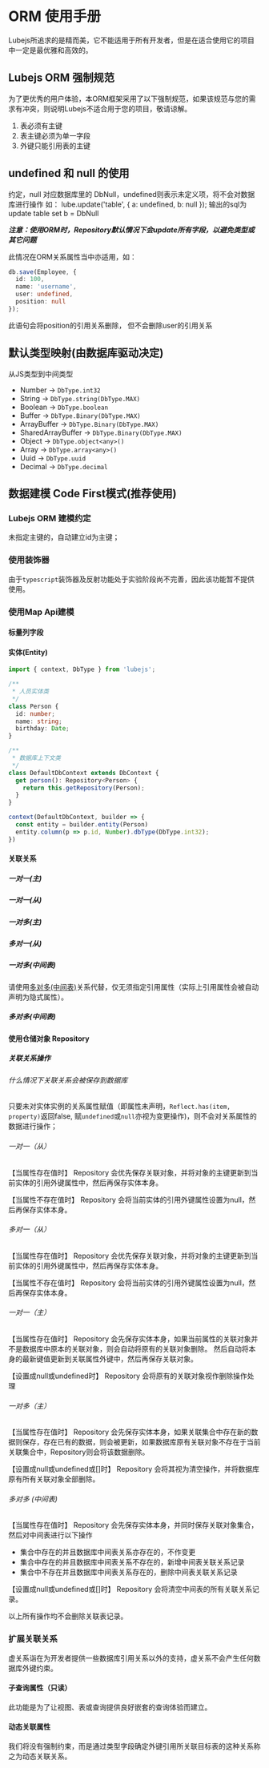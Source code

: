 # ORM 使用手册

Lubejs所追求的是精而美，它不能适用于所有开发者，但是在适合使用它的项目中一定是最优雅和高效的。

## Lubejs ORM 强制规范

为了更优秀的用户体验，本ORM框架采用了以下强制规范，如果该规范与您的需求有冲突，则说明Lubejs不适合用于您的项目，敬请谅解。

1. 表必须有主键
2. 表主键必须为单一字段
3. 外键只能引用表的主键

## undefined 和 null 的使用

约定，null 对应数据库里的 DbNull，undefined则表示未定义项，将不会对数据库进行操作
如：  lube.update('table', { a: undefined, b: null });
输出的sql为 update table set b = DbNull

***注意：使用ORM时，Repository默认情况下会update所有字段，以避免类型或其它问题***

此情况在ORM关系属性当中亦适用，如：

```ts
db.save(Employee, {
  id: 100,
  name: 'username',
  user: undefined,
  position: null
});
```

此语句会将position的引用关系删除，
但不会删除user的引用关系

## 默认类型映射(由数据库驱动决定)

从JS类型到中间类型

- Number -> `DbType.int32`
- String -> `DbType.string(DbType.MAX)`
- Boolean -> `DbType.boolean`
- Buffer -> `DbType.Binary(DbType.MAX)`
- ArrayBuffer -> `DbType.Binary(DbType.MAX)`
- SharedArrayBuffer -> `DbType.Binary(DbType.MAX)`
- Object -> `DbType.object<any>()`
- Array -> `DbType.array<any>()`
- Uuid -> `DbType.uuid`
- Decimal -> `DbType.decimal`

## 数据建模 Code First模式(推荐使用)

### Lubejs ORM 建模约定

未指定主键的，自动建立id为主键；

### 使用装饰器

由于`typescript`装饰器及反射功能处于实验阶段尚不完善，因此该功能暂不提供使用。

### 使用Map Api建模

#### 标量列字段

#### 实体(Entity)

```ts
import { context, DbType } from 'lubejs';

/**
 * 人员实体类
 */
class Person {
  id: number;
  name: string;
  birthday: Date;
}

/**
 * 数据库上下文类
 */
class DefaultDbContext extends DbContext {
  get person(): Repository<Person> {
    return this.getRepository(Person);
  }
}

context(DefaultDbContext, builder => {
  const entity = builder.entity(Person)
  entity.column(p => p.id, Number).dbType(DbType.int32);
})

```

#### 关联关系

##### 一对一(主)

##### 一对一(从)

##### 一对多(主)

##### 多对一(从)

##### 一对多(中间表)

请使用[多对多(中间表)](多对多(中间表))关系代替，仅无须指定引用属性（实际上引用属性会被自动声明为隐式属性）。

##### 多对多(中间表)

#### 使用仓储对象 Repository

##### 关联关系操作

###### 什么情况下关联关系会被保存到数据库

只要未对实体实例的关系属性赋值（即属性未声明，`Reflect.has(item, property)`返回false, 赋`undefined`或`null`亦视为变更操作)，则不会对关系属性的数据进行操作；

###### 一对一（从）

【当属性存在值时】
Repository 会优先保存关联对象，并将对象的主键更新到当前实体的引用外键属性中，然后再保存实体本身。

【当属性不存在值时】
Repository 会将当前实体的引用外键属性设置为null，然后再保存实体本身。

###### 多对一（从）

【当属性存在值时】
Repository 会优先保存关联对象，并将对象的主键更新到当前实体的引用外键属性中，然后再保存实体本身。

【当属性不存在值时】
Repository 会将当前实体的引用外键属性设置为null，然后再保存实体本身。

###### 一对一（主）

【当属性存在值时】
Repository 会先保存实体本身，如果当前属性的关联对象并不是数据库中原本的关联对象，则会自动将原有的关联对象删除。
然后自动将本身的最新键值更新到关联属性外键中，然后再保存关联对象。

【设置成null或undefined时】
Repository 会将原有的关联对象视作删除操作处理

###### 一对多（主）

【当属性存在值时】
Repository 会先保存实体本身，如果关联集合中存在新的数据则保存，存在已有的数据，则会被更新，如果数据库原有关联对象不存在于当前关联集合中，Repository则会将该数据删除。

【设置成null或undefined或[]时】
Repository 会将其视为清空操作，并将数据库原有所有关联对象全部删除。

###### 多对多 (中间表)

【当属性存在值时】
Repository 会先保存实体本身，并同时保存关联对象集合，然后对中间表进行以下操作

- 集合中存在的并且数据库中间表关系亦存在的，不作变更
- 集合中存在的并且数据库中间表关系不存在的，新增中间表关联关系记录
- 集合中不存在并且数据库中间表关系存在的，删除中间表关联关系记录

【设置成null或undefined或[]时】
Repository 会将清空中间表的所有关联关系记录。

以上所有操作均不会删除关联表记录。

### 扩展关联关系

虚关系诣在为开发者提供一些数据库引用关系以外的支持，虚关系不会产生任何数据库外键约束。

#### 子查询属性（只读）

此功能是为了让视图、表或查询提供良好嵌套的查询体验而建立。

#### 动态关联属性

我们将没有强制约束，而是通过类型字段确定外键引用所关联目标表的这种关系称之为动态关联关系。
